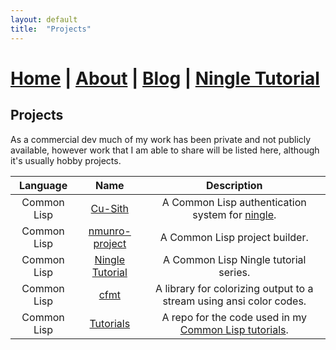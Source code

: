 ```yaml
---
layout: default
title:  "Projects"
---
```


# [Home](index.markdown) | [About](about.markdown) | [Blog](blog.markdown) | [Ningle Tutorial](/2024/12/29/ningle-1.html)

## Projects

As a commercial dev much of my work has been private and not publicly available, however work that I am able to share will be listed here, although it's usually hobby projects.

| Language    | Name                                                       | Description                                                                                                       |
| :---------: | :--------------------------------------------------------: | :---------------------------------------------------------------------------------------------------------------: |
| Common Lisp | [Cu-Sith](https://github.com/nmunro/cu-sith/) | A Common Lisp authentication system for [ningle](https://github.com/fukamachi/ningle).                                                                                    |
| Common Lisp | [nmunro-project](https://github.com/nmunro/nmunro-project) | A Common Lisp project builder.                                                                                    |
| Common Lisp | [Ningle Tutorial](https://nmunro.github.io/2024/12/29/ningle-1.html) | A Common Lisp Ningle tutorial series.                                                                                    |
| Common Lisp | [cfmt](https://github.com/nmunro/cfmt)                     | A library for colorizing output to a stream using ansi color codes.                                               |
| Common Lisp | [Tutorials](https://github.com/nmunro/cl-tutorials)        | A repo for the code used in my [Common Lisp tutorials](https://www.youtube.com/channel/UC1J47RqBfY6VgLUZ5YSYkqw). |
